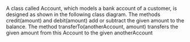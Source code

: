A class called Account, which models a bank account of a customer, is designed as shown in the following class diagram. The methods credit(amount) and debit(amount) add or subtract the given amount to the balance. The method transferTo(anotherAccount, amount) transfers the given amount from this Account to the given anotherAccount
